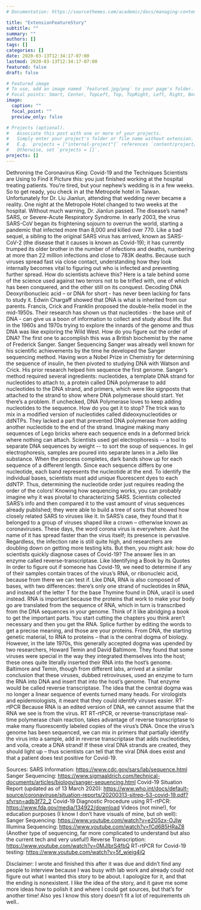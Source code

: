 ```yaml
---
# Documentation: https://sourcethemes.com/academic/docs/managing-content/

title: "ExtensionFeatureStory"
subtitle: ""
summary: ""
authors: []
tags: []
categories: []
date: 2020-03-13T12:34:17-07:00
lastmod: 2020-03-13T12:34:17-07:00
featured: false
draft: false

# Featured image
# To use, add an image named `featured.jpg/png` to your page's folder.
# Focal points: Smart, Center, TopLeft, Top, TopRight, Left, Right, BottomLeft, Bottom, BottomRight.
image:
  caption: ""
  focal_point: ""
  preview_only: false

# Projects (optional).
#   Associate this post with one or more of your projects.
#   Simply enter your project's folder or file name without extension.
#   E.g. `projects = ["internal-project"]` references `content/project/deep-learning/index.md`.
#   Otherwise, set `projects = []`.
projects: []
---
```

Dethroning the Coronavirus King: Covid-19 and the Techniques Scientists are Using to Find it
	Picture this: you just finished working at the hospital treating patients. You’re tired, but your nephew’s wedding is in a few weeks. So to get ready, you check in at the Metropole hotel in Taiwan. 
 Unfortunately for Dr. Liu Jianlun, attending that wedding never became a reality. One night at the Metropole Hotel changed to two weeks at the hospital. Without much warning, Dr. Jianlun passed. The disease’s name? SARS, or Severe-Acute Respiratory Syndrome. 
In early 2003, the virus SARS-CoV began its frightening sojourn to overrun the world, starting a pandemic that infected more than 8,000 and killed over 770. Like a bad sequel, a sibling to the original SARS virus has arrived, known as SARS-CoV-2 (the disease that it causes is known as Covid-19); it has currently trumped its older brother in the number of infections and deaths, numbering at more than 22 million infections and close to 783K deaths. 
Because such viruses spread fast via close contact, understanding how they look internally becomes vital to figuring out who is infected and preventing further spread. How do scientists achieve this? 
Here is a tale behind some of the science used against two terrors not to be trifled with, one of which has been conquered, and the other still on its conquest. 
Decoding DNA
Deoxyribonucleic acid – or DNA for short - has never been lacking for fans to study it. Edwin Chargaff showed that DNA is what is inherited from our parents. Francis, Crick and Franklin proposed the double-helix model in the mid-1950s. Their research has shown us that nucleotides - the base unit of DNA - can give us a boon of information to collect and study about life. 
But in the 1960s and 1970s trying to explore the innards of the genome and thus DNA was like exploring the Wild West. How do you figure out the order of DNA? The first one to accomplish this was a British biochemist by the name of Frederick Sanger. 
Sanger Sequencing
Sanger was already well known for his scientific achievements by the time he developed the Sanger sequencing method. Having won a Nobel Prize in Chemistry for determining the sequence of insulin, he then pivoted to studying DNA with Watson and Crick. His prior research helped him sequence the first genome. 
Sanger’s method required several ingredients: nucleotides, a template DNA strand for nucleotides to attach to, a protein called DNA polymerase to add nucleotides to the DNA strand, and primers, which were like signposts that attached to the strand to show where DNA polymerase should start.
Yet there’s a problem. If unchecked, DNA Polymerase loves to keep adding nucleotides to the sequence.  How do you get it to stop?
The trick was to mix in a modified version of nucleotides called dideoxynucleotides or ddNTPs. They lacked a part that prevented DNA polymerase from adding another nucleotide to the end of the strand. Imagine making many sequences of Lego bricks where each sequence ends in a deformed brick where nothing can attach. 
Scientists used gel electrophoresis -- a tool to separate DNA sequences by weight -- to sort the soup of sequences. In gel electrophoresis, samples are poured into separate lanes in a Jello like substance. When the process completes, dark bands show up for each sequence of a different length. Since each sequence differs by one nucleotide, each band represents the nucleotide at the end.
To identify the individual bases, scientists must add unique fluorescent dyes to each ddNTP. Thus, determining the nucleotide order just requires reading the order of the colors! 
Knowing how sequencing works, you can probably imagine why it was pivotal to characterizing SARS. Scientists collected SARS’s info and then compared it to the vast amount of virus sequences already published; they were able to build a tree of sorts that showed how closely related SARS to viruses like it. In SARS’s case, they found that it belonged to a group of viruses shaped like a crown – otherwise known as coronaviruses. 
These days, the word corona virus is everywhere. Just the name of it has spread faster than the virus itself; its presence is pervasive. Regardless, the infection rate is still quite high, and researchers are doubling down on getting more testing kits. 
But then, you might ask: how do scientists quickly diagnose cases of Covid-19? The answer lies in an enzyme called reverse-transcriptase.
Like Identifying a Book by its Quotes
In order to figure out if someone has Covid-19, we need to determine if any of their samples contain traces of the virus’s RNA, or ribonucleic acid, because from there we can test if. Like DNA, RNA is also composed of bases, with two differences: there’s only one strand of nucleotides in RNA, and instead of the letter T for the base Thymine found in DNA, uracil is used instead. RNA is important because the proteins that work to make your body go are translated from the sequence of RNA, which in turn is transcribed from the DNA sequences in your genome. 
Think of it like abridging a book to get the important parts. You start cutting the chapters you think aren’t necessary and then you get the RNA. Splice further by editing the words to get a precise meaning, and those are your proteins. From DNA, the starting genetic material, to RNA to proteins – that is the central dogma of biology. 
However, in the late 1970s, this generally accepted dogma was upended by two researchers, Howard Temin and David Baltimore. They found that some viruses were special in the way they integrated themselves into the host; these ones quite literally inserted their RNA into the host’s genome. Baltimore and Temin, though from different labs, arrived at a similar conclusion that these viruses, dubbed retroviruses, used an enzyme to turn the RNA into DNA and insert that into the host’s genome. That enzyme would be called reverse transcriptase. 
The idea that the central dogma was no longer a linear sequence of events turned many heads. For virologists and epidemiologists, it meant that they could identify viruses easier. 
RT-rtPCR
Because RNA is an edited version of DNA, we cannot assume that the RNA we see is from the virus. RT RT-rtPCR, or reverse-transcriptase real-time polymerase chain reaction, takes advantage of reverse transcriptase to make many fluorescently labeled copies of the virus’s DNA. Once the virus’s genome has been sequenced, we can mix in primers that partially identify the virus into a sample, add in reverse transcriptase that adds nucleotides, and voila, create a DNA strand! If these viral DNA strands are created, they should light up – thus scientists can tell that the viral DNA does exist and that a patient does test positive for Covid-19. 



Sources: 
SARS Information: https://www.cdc.gov/sars/lab/sequence.html
Sanger Sequencing: https://www.sigmaaldrich.com/technical-documents/articles/biology/sanger-sequencing.html
Covid-19 Situation Report (updated as of 13 March 2020): https://www.who.int/docs/default-source/coronaviruse/situation-reports/20200313-sitrep-53-covid-19.pdf?sfvrsn=adb3f72_2
Covid-19 Diagnostic Procedure using RT-rtPCR: https://www.fda.gov/media/134922/download
Videos (not mine!), for education purposes (I know I don’t have visuals of mine, but oh well): 
Sanger Sequencing: https://www.youtube.com/watch?v=e2G5zx-OJIw
Illumina Sequencing: https://www.youtube.com/watch?v=fCd6B5HRaZ8 (Another type of sequencing, far more complicated to understand but also the current tech and very useful!)
Reverse Transcription: https://www.youtube.com/watch?v=0MJIbrS4fbQ
RT-rtPCR for Covid-19 testing:  https://www.youtube.com/watch?v=5f_wieig4iQ

Disclaimer: 
I wrote and finished this after it was due and didn’t find any people to interview because I was busy with lab work and already could not figure out what I wanted this story to be about. I apologize for it, and that the ending is nonexistent. I like the idea of the story, and it gave me some more ideas how to polish it and where I could get sources, but that’s for another time! Also yes I know this story doesn’t fit a lot of requirements oh well..
